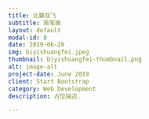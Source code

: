 ```yaml
---
title: 比翼双飞
subtitle: 简笔画
layout: default
modal-id: 8
date: 2019-06-28
img: biyishuangfei.jpeg
thumbnail: biyishuangfei-thumbnail.png
alt: image-alt
project-date: June 2019
client: Start Bootstrap
category: Web Development
description: 占位描述.

---
```

